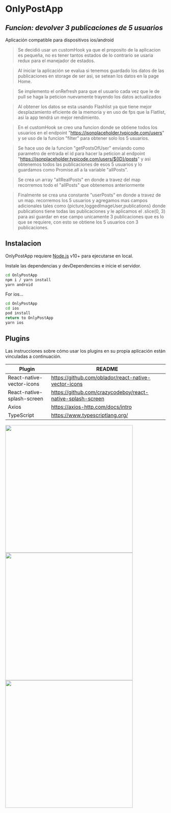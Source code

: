 # OnlyPostApp
## _Funcion: devolver 3 publicaciones de 5 usuarios_

Aplicación compatible para dispositivos ios/android

>Se decidió usar un customHook ya que el proposito de la aplicacion es pequeña, no es tener  tantos estados de lo contrario se usaria redux para el manejador de estados.

>Al iniciar la aplicación se evalua si tenemos guardado los datos de las publicaciones en
 storage de ser asi, se setean los datos en la page Home.

>Se implemento el onRefresh para que el usuario cada vez que le de pull se haga la peticion nuevamente trayendo los datos actualizados

>Al obtener los datos se esta usando Flashlist ya que tiene mejor desplazamiento eficiente de la memoria y en uso de fps que la Flatlist, asi la app tendrá un mejor rendimiento.

>En el customHook se creo una funcion donde se obtiene todos los usuarios en el endpoint "https://jsonplaceholder.typicode.com/users" y se uso de la funcion "filter" para obtener solo los 5 usuarios.

>Se hace uso de la funcion "getPostsOfUser" enviando como parametro de entrada el id para hacer la peticion al endpoint "https://jsonplaceholder.typicode.com/users/${ID}/posts" y asi obtenemos todos las publicaciones de esos 5 usuarios y lo guardamos como Promise.all a la variable "allPosts".

>Se crea un array "allRealPosts"  en donde a travez del map recorremos todo el "allPosts" que obtenemos anteriormente 

>Finalmente se crea una constante "userPosts" en donde a travez de un map. recorremos los 5 usuarios y agregamos mas campos adicionales tales como {picture,loggedImageUser,publications} donde publications tiene todas las publicaciones y le aplicamos el .slice(0, 3) para asi guardar en ese campo unicamente 3 publicaciones que es lo que se requiere, con esto se obtiene los 5 usuarios con 3 publicaciones.


 

## Instalacion

OnlyPostApp requiere [Node.js](https://nodejs.org/) v10+ para ejecutarse en local.

Instale las dependencias y devDependencies e inicie el servidor.

```sh
cd OnlyPostApp
npm i / yarn install
yarn android
```

For ios...

```sh
cd OnlyPostApp
cd ios
pod install
return to OnlyPostApp
yarn ios
```

## Plugins

Las instrucciones sobre cómo usar los plugins en su propia aplicación están vinculadas a continuación.

| Plugin | README |
| ------ | ------ |
| React-native-vector-icons | https://github.com/oblador/react-native-vector-icons|
| React-native-splash-screen |https://github.com/crazycodeboy/react-native-splash-screen|
| Axios | https://axios-http.com/docs/intro |
| TypeScript | https://www.typescriptlang.org/ |


 


<img src="https://raw.githubusercontent.com/hernanspc/OnlyPostApp/main/src/assets/screenshots/Simulator%20Screen%20Shot%20-%20iPhone%2013%20-%202022-09-05%20at%2003.18.41.png" width="400">

<img src="https://raw.githubusercontent.com/hernanspc/OnlyPostApp/main/src/assets/screenshots/Simulator%20Screen%20Shot%20-%20iPhone%2013%20-%202022-09-05%20at%2003.18.17.png" width="400">

<img src="https://raw.githubusercontent.com/hernanspc/OnlyPostApp/main/src/assets/screenshots/Screenshot_1662389089.png" width="400">

